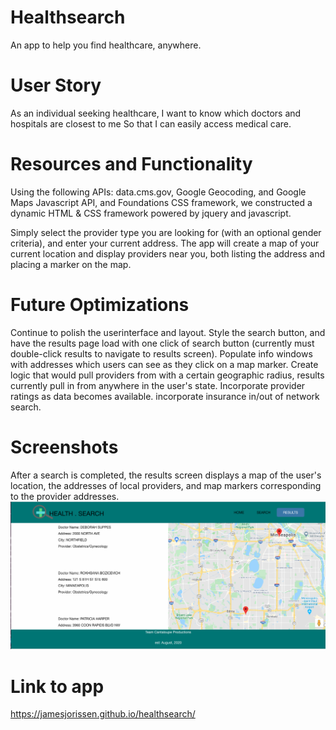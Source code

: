 # Healthsearch
An app to help you find healthcare, anywhere.

# User Story
As an individual seeking healthcare,
I want to know which doctors and hospitals are closest to me
So that I can easily access medical care.

# Resources and Functionality
Using the following APIs: data.cms.gov, Google Geocoding, and Google Maps Javascript API, and Foundations CSS framework, we constructed a dynamic HTML & CSS framework powered by jquery and javascript.

Simply select the provider type you are looking for (with an optional gender criteria), and enter your current address.  The app will create a map of your current location and display providers near you, both listing the address and placing a marker on the map.

# Future Optimizations
Continue to polish the userinterface and layout.
Style the search button, and have the results page load with one click of search button (currently must double-click results to navigate to results screen).
Populate info windows with addresses which users can see as they click on a map marker.
Create logic that would pull providers from with a certain geographic radius, results currently pull in from anywhere in the user's state.
Incorporate provider ratings as data becomes available.
incorporate insurance in/out of network search.

# Screenshots
After a search is completed, the results screen displays a map of the user's location, the addresses of local providers, and map markers corresponding to the provider addresses.
<img src="results.png" alt="Screenshot displaying a list of provider office addresses and a map with markers for each address">
# Link to app
https://jamesjorissen.github.io/healthsearch/
